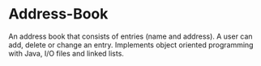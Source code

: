 # Address-Book

An address book that consists of entries (name and address). A user can add, delete or change an entry. 
Implements object oriented programming with Java, I/O files and linked lists.
